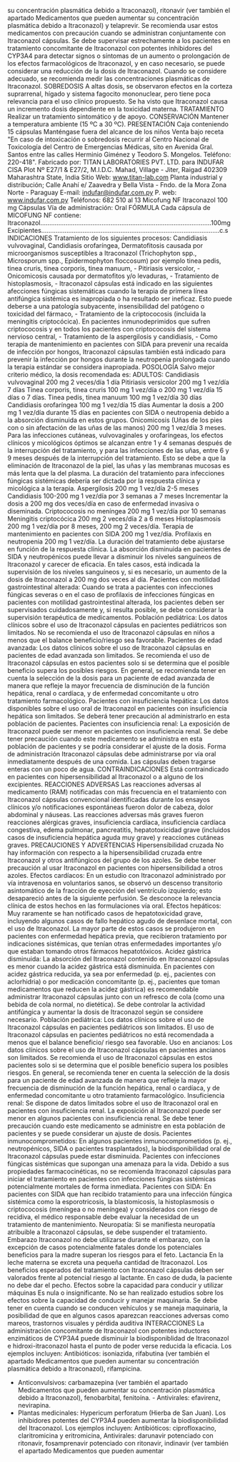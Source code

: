 su  concentración  plasmática  debido  a  Itraconazol),  ritonavir  (ver  también  el 
apartado  Medicamentos  que  pueden  aumentar  su  concentración  plasmática 
debido  a  Itraconazol)  y  telaprevir.  Se  recomienda  usar  estos  medicamentos 
con precaución cuando se administran conjuntamente con Itraconazol cápsulas. 
Se  debe  supervisar  estrechamente  a  los  pacientes  en  tratamiento  concomitante 
de  Itraconazol  con  potentes  inhibidores  del  CYP3A4  para  detectar  signos 
o  síntomas  de  un  aumento  o  prolongación  de  los  efectos  farmacológicos  de 
Itraconazol,  y  en  caso  necesario,  se  puede  considerar  una  reducción  de  la 
dosis  de  Itraconazol.  Cuando  se  considere  adecuado,  se  recomienda  medir 
las  concentraciones  plasmáticas  de  Itraconazol.
SOBREDOSIS
A altas dosis, se observaron efectos en la corteza suprarrenal, hígado y sistema 
fagocito  mononuclear,  pero  tiene  poca  relevancia  para  el  uso  clínico  propuesto. 
Se  ha  visto  que  Itraconazol  causa  un  incremento  dosis  dependiente  en  la 
toxicidad  materna.
TRATAMIENTO
Realizar  un  tratamiento  sintomático  y  de  apoyo.
CONSERVACIÓN
Mantener  a  temperatura  ambiente  (15  ºC  a  30  ºC). 
PRESENTACIÓN
Caja  conteniendo  15  cápsulas
Manténgase  fuera  del  alcance  de  los  niños
Venta  bajo  receta
"En caso de intoxicación o sobredosis recurrir al Centro Nacional de 
Toxicología del Centro de Emergencias Médicas, sito en Avenida Gral. 
Santos  entre  las  calles  Herminio  Giménez  y  Teodoro  S.  Mongelos.
Teléfono:  220-418".
Fabricado por:
TITAN LABORATORIES PVT. LTD.
para INDUFAR CISA
Plot Nº E27/1 & E27/2, M.I.D.C. 
Mahad, Village - Jiter, Raigad 402309
Maharashtra State, India
Sitio Web: www.titan-lab.com
Planta industrial y distribución;
Calle Anahí e/ Zaavedra y 
Bella Vista - Fndo. de la Mora
Zona Norte - Paraguay
E-mail: indufar@indufar.com.py
P. web: www.indufar.com.py
Teléfonos: 682 510 al 13 
Micofung  NF
Itraconazol  100  mg
Cápsulas
Vía  de  administración:  Oral
FÓRMULA
Cada  cápsula  de  MICOFUNG  NF  contiene:
Itraconazol………………………….………………...................................………..100mg
Excipientes…………………………………………......................................………....c.s
INDICACIONES
Tratamiento  de  los  siguientes  procesos:
Candidiasis  vulvovaginal,  Candidiasis  orofaríngea,  Dermatofitosis  causada  por 
microorganismos susceptibles a Itraconazol (Trichophyton spp., Microsporum spp., 
Epidermophyton  floccosum)  por  ejemplo  tinea  pedis,  tinea  cruris,  tinea  corporis, 
tinea manuum, - Pitiriasis versicolor, - Onicomicosis causada por dermatofitos y/o 
levaduras, - Tratamiento de histoplasmosis, - Itraconazol cápsulas está indicado 
en  las  siguientes  afecciones  fúngicas  sistemáticas  cuando  la  terapia  de  primera 
línea antifúngica sistémica es inapropiada o ha resultado ser ineficaz. Esto puede 
deberse  a  una  patología  subyacente, insensibilidad del patógeno o  toxicidad  del 
fármaco, - Tratamiento de la criptococosis (incluida la meningitis criptocócica). En 
pacientes  inmunodeprimidos  que  sufren  criptococosis  y  en  todos  los  pacientes 
con  criptococosis  del  sistema  nervioso  central,  -  Tratamiento  de  la  aspergilosis 
y  candidiasis,  -  Como  terapia  de  mantenimiento  en  pacientes  con  SIDA  para 
prevenir una recaída de infección por hongos, Itraconazol cápsulas también está 
indicado para prevenir la infección por hongos durante la neutropenia prolongada 
cuando  la  terapia  estándar  se  considera  inapropiada.
POSOLOGÍA 
Salvo  mejor  criterio  médico,  la  dosis  recomendada  es: 
ADULTOS: 
Candidiasis  vulvovaginal  200  mg  2  veces/día  1  día
Pitiriasis  versicolor  200  mg  1  vez/día  7  días
Tinea corporis, tinea cruris 100 mg 1 vez/día o 200 mg 1 vez/día 15 días o 7 días.
Tinea  pedis,  tinea  manuum  100  mg  1  vez/día  30  días 
Candidiasis  orofaríngea  100  mg  1  vez/día  15  días  Aumentar  la  dosis  a  200  mg 
1  vez/día  durante  15  días  en  pacientes  con  SIDA  o  neutropenia  debido  a  la 
absorción disminuida en estos grupos. Onicomicosis (Uñas de los pies con o sin 
afectación  de  las  uñas  de  las  manos)  200  mg  1  vez/día  3  meses.
Para  las  infecciones  cutáneas,  vulvovaginales  y  orofaríngeas,  los  efectos 
clínicos  y  micológicos  óptimos  se  alcanzan  entre  1  y  4  semanas  después  de 
la  interrupción  del  tratamiento,  y  para  las  infecciones  de  las  uñas,  entre  6  y 
9  meses  después  de  la  interrupción  del  tratamiento.  Esto  se  debe  a  que  la 
eliminación  de  Itraconazol  de  la  piel,  las  uñas  y  las  membranas  mucosas  es 
más  lenta  que  la  del  plasma. 
La  duración  del  tratamiento  para  infecciones  fúngicas  sistémicas  debería  ser 
dictada  por  la  respuesta  clínica  y  micológica  a  la  terapia.
Aspergilosis  200  mg  1  vez/día  2-5  meses
Candidiasis  100-200  mg  1  vez/día  por  3  semanas  a  7  meses
Incrementar  la  dosis  a  200  mg  dos  veces/día  en  caso  de  enfermedad  invasiva 
o  diseminada.
Criptococosis  no  meníngea  200  mg  1  vez/día  por  10  semanas
Meningitis  criptocócica  200  mg  2  veces/día  2  a  6  meses
Histoplasmosis  200  mg  1  vez/día  por  8  meses,  200  mg  2  veces/día.
Terapia  de  mantenimiento  en  pacientes  con  SIDA  200  mg  1  vez/día.
Profilaxis  en  neutropenia  200  mg  1  vez/día.
La  duración  del  tratamiento  debe  ajustarse  en  función  de  la  respuesta  clínica. 
La  absorción  disminuida  en  pacientes  de  SIDA  y  neutropénicos  puede  llevar  a 
disminuir  los  niveles  sanguíneos  de  Itraconazol  y  carecer  de  eficacia.  En  tales 
casos, está indicada la supervisión de los niveles sanguíneos y, si es necesario, 
un  aumento  de  la  dosis  de  Itraconazol  a  200  mg  dos  veces  al  día.
Pacientes con motilidad gastrointestinal alterada: Cuando se trata a pacientes 
con  infecciones  fúngicas  severas  o  en  el  caso  de  profilaxis  de  infecciones 
fúngicas en pacientes con motilidad gastrointestinal alterada, los pacientes deben 
ser  supervisados  cuidadosamente  y,  si  resulta  posible,  se  debe  considerar  la 
supervisión  terapéutica  de  medicamentos. 
Población  pediátrica:  Los  datos  clínicos  sobre  el  uso  de  Itraconazol  cápsulas 
en pacientes pediátricos son limitados. No se recomienda el uso de Itraconazol 
cápsulas  en  niños  a  menos  que  el  balance  beneficio/riesgo  sea  favorable. 
Pacientes  de  edad  avanzada:  Los  datos  clínicos  sobre  el  uso  de  Itraconazol 
cápsulas  en  pacientes  de  edad  avanzada  son  limitados.  Se  recomienda  el  uso 
de  Itraconazol  cápsulas  en  estos  pacientes  solo  si  se  determina  que  el  posible 
beneficio supera los posibles riesgos. En general, se recomienda tener en cuenta 
la selección de la dosis para un paciente de edad avanzada de manera que refleje 
la  mayor  frecuencia  de  disminución  de  la  función  hepática,  renal  o  cardíaca,  y 
de  enfermedad  concomitante  u  otro  tratamiento  farmacológico. 
Pacientes  con  insuficiencia  hepática:  Los  datos  disponibles  sobre  el  uso  oral 
de Itraconazol en pacientes con insuficiencia hepática son limitados. Se deberá 
tener  precaución  al  administrarlo  en  esta  población  de  pacientes.
Pacientes  con  insuficiencia  renal:  La  exposición  de  Itraconazol  puede  ser 
menor  en  pacientes  con  insuficiencia  renal.  Se  debe  tener  precaución  cuando 
este  medicamento  se  administra  en  esta  población  de  pacientes  y  se  podría 
considerar  el  ajuste  de  la  dosis. 
Forma  de  administración 
Itraconazol  cápsulas  debe  administrarse  por  vía  oral  inmediatamente  después 
de  una  comida.  Las  cápsulas  deben  tragarse  enteras  con  un  poco  de  agua.
CONTRAINDICACIONES
Está  contraindicado  en  pacientes  con  hipersensibilidad  al  Itraconazol  o  a 
alguno  de  los  excipientes.
REACCIONES  ADVERSAS
Las  reacciones  adversas  al  medicamento  (RAM)  notificadas  con  más  frecuencia 
en el tratamiento con Itraconazol cápsulas convencional identificadas durante los 
ensayos  clínicos  y/o  notificaciones  espontáneas  fueron  dolor  de  cabeza,  dolor 
abdominal  y  náuseas.  Las  reacciones  adversas  más  graves  fueron  reacciones 
alérgicas graves, insuficiencia cardíaca, insuficiencia cardíaca congestiva, edema 
pulmonar,  pancreatitis,  hepatotoxicidad  grave  (incluidos  casos  de  insuficiencia 
hepática  aguda  muy  grave)  y  reacciones  cutáneas  graves.
PRECAUCIONES  Y  ADVERTENCIAS
Hipersensibilidad  cruzada 
No hay información con respecto a la hipersensibilidad cruzada entre Itraconazol 
y  otros  antifúngicos  del  grupo  de  los  azoles.  Se  debe  tener  precaución  al  usar 
Itraconazol  en  pacientes  con  hipersensibilidad  a  otros  azoles. 
Efectos  cardíacos:  En  un  estudio  con  Itraconazol  administrado  por  vía 
intravenosa en voluntarios sanos, se observó un descenso transitorio asintomático 
de  la  fracción  de  eyección  del  ventrículo  izquierdo;  esto  desapareció  antes  de 
la  siguiente  perfusión.  Se  desconoce  la  relevancia  clínica  de  estos  hechos  en 
las  formulaciones  vía  oral.
Efectos  hepáticos:  Muy  raramente  se  han  notificado  casos  de  hepatotoxicidad 
grave,  incluyendo  algunos  casos  de  fallo  hepático  agudo  de  desenlace  mortal, 
con  el  uso  de  Itraconazol.  La  mayor  parte  de  estos  casos  se  produjeron  en 
pacientes  con  enfermedad  hepática  previa,  que  recibieron  tratamiento  por 
indicaciones  sistémicas,  que  tenían  otras  enfermedades  importantes  y/o  que 
estaban  tomando  otros  fármacos  hepatotóxicos.
Acidez  gástrica  disminuida:  La  absorción  del  Itraconazol  contenido  en 
Itraconazol  cápsulas  es  menor  cuando  la  acidez  gástrica  está  disminuida.  En 
pacientes con acidez gástrica reducida, ya sea por enfermedad (p. ej., pacientes 
con  aclorhidria)  o  por  medicación  concomitante  (p.  ej.,  pacientes  que  toman 
medicamentos  que  reducen  la  acidez  gástrica)  es  recomendable  administrar 
Itraconazol  cápsulas  junto  con  un  refresco  de  cola  (como  una  bebida  de  cola 
normal,  no  dietética).  Se  debe  controlar  la  actividad  antifúngica  y  aumentar  la 
dosis  de  Itraconazol  según  se  considere  necesario.
Población  pediátrica:  Los  datos  clínicos  sobre  el  uso  de  Itraconazol  cápsulas 
en  pacientes  pediátricos  son  limitados.  El  uso  de  Itraconazol  cápsulas  en 
pacientes  pediátricos  no  está  recomendada  a  menos  que  el  balance  beneficio/
riesgo  sea  favorable. 
Uso  en  ancianos:  Los  datos  clínicos  sobre  el  uso  de  Itraconazol  cápsulas 
en  pacientes  ancianos  son  limitados.  Se  recomienda  el  uso  de  Itraconazol 
cápsulas en estos pacientes solo si se determina que el posible beneficio supera 
los  posibles  riesgos.  En  general,  se  recomienda  tener  en  cuenta  la  selección 
de  la  dosis  para  un  paciente  de  edad  avanzada  de  manera  que  refleje  la 
mayor  frecuencia  de  disminución  de  la  función  hepática,  renal  o  cardíaca,  y  de 
enfermedad  concomitante  u  otro  tratamiento  farmacológico. 
Insuficiencia  renal:  Se  dispone  de  datos  limitados  sobre  el  uso  de Itraconazol 
oral en pacientes con insuficiencia renal. La exposición al Itraconazol puede ser 
menor  en  algunos  pacientes  con  insuficiencia  renal.  Se  debe  tener  precaución 
cuando  este  medicamento  se  administre  en  esta  población  de  pacientes  y  se 
puede  considerar  un  ajuste  de  dosis.
Pacientes inmunocomprometidos: En algunos pacientes inmunocomprometidos 
(p.  ej.,  neutropénicos,  SIDA  o  pacientes  trasplantados),  la  biodisponibilidad  oral 
de  Itraconazol  cápsulas  puede  estar  disminuida. 
Pacientes  con  infecciones  fúngicas  sistémicas  que  supongan  una  amenaza 
para  la  vida.  Debido  a  sus  propiedades  farmacocinéticas,  no  se  recomienda 
Itraconazol  cápsulas  para  iniciar  el  tratamiento  en  pacientes  con  infecciones 
fúngicas  sistémicas  potencialmente  mortales  de  forma  inmediata. 
Pacientes  con  SIDA:  En  pacientes  con  SIDA  que  han  recibido  tratamiento 
para  una  infección  fúngica  sistémica  como  la  esporotricosis,  la  blastomicosis, 
la  histoplasmosis  o  criptococosis  (meníngea  o  no  meníngea)  y  considerados 
con  riesgo  de  recidiva,  el  médico  responsable  debe  evaluar  la  necesidad  de 
un  tratamiento  de  mantenimiento. 
Neuropatía:  Si  se  manifiesta  neuropatía  atribuible  a  Itraconazol  cápsulas,  se 
debe  suspender  el  tratamiento. 
Embarazo
Itraconazol  no  debe  utilizarse  durante  el  embarazo,  con  la  excepción  de  casos 
potencialmente  fatales  donde  los  potenciales  beneficios  para  la  madre  superan 
los  riesgos  para  el  feto.
Lactancia
En  la  leche  materna  se  excreta  una  pequeña  cantidad  de  Itraconazol.  Los 
beneficios  esperados  del  tratamiento  con  Itraconazol  cápsulas  deben  ser 
valorados  frente  al  potencial  riesgo  al  lactante.  En  caso  de  duda,  la  paciente 
no  debe  dar  el  pecho.
Efectos  sobre  la  capacidad  para  conducir  y  utilizar  máquinas
Es  nula  o  insignificante.  No  se  han  realizado  estudios  sobre  los  efectos  sobre 
la  capacidad  de  conducir  y  manejar  maquinaria.  Se  debe  tener  en  cuenta 
cuando  se  conducen  vehículos  y  se  maneja  maquinaria,  la  posibilidad  de  que 
en  algunos  casos  aparezcan  reacciones  adversas  como  mareos,  trastornos 
visuales  y  pérdida  auditiva
INTERACCIONES
La administración concomitante de Itraconazol con potentes inductores enzimáticos 
de CYP3A4 puede disminuir la biodisponiblidad de Itraconazol e hidroxi-itraconazol 
hasta  el  punto  de  poder  verse  reducida  la  eficacia.  Los  ejemplos  incluyen:
Antibióticos:  isoniazida,  rifabutina  (ver  también  el  apartado  Medicamentos  que 
pueden aumentar su concentración plasmática debido a Itraconazol), rifampicina. 
-  Anticonvulsivos:  carbamazepina  (ver  también  el  apartado  Medicamentos  que 
pueden aumentar su concentración plasmática debido a Itraconazol), fenobarbital, 
fenitoína.  -  Antivirales:  efavirenz,  nevirapina. 
-  Plantas  medicinales:  Hypericum  perforatum  (Hierba  de  San  Juan).
Los  inhibidores  potentes  del  CYP3A4  pueden  aumentar  la  biodisponibilidad  del 
Itraconazol.  Los  ejemplos  incluyen: 
Antibióticos:  ciprofloxacino,  claritromicina  y  eritromicina, 
Antivirales:  darunavir  potenciado  con  ritonavir,  fosamprenavir  potenciado  con 
ritonavir, indinavir (ver también el apartado Medicamentos que pueden aumentar 